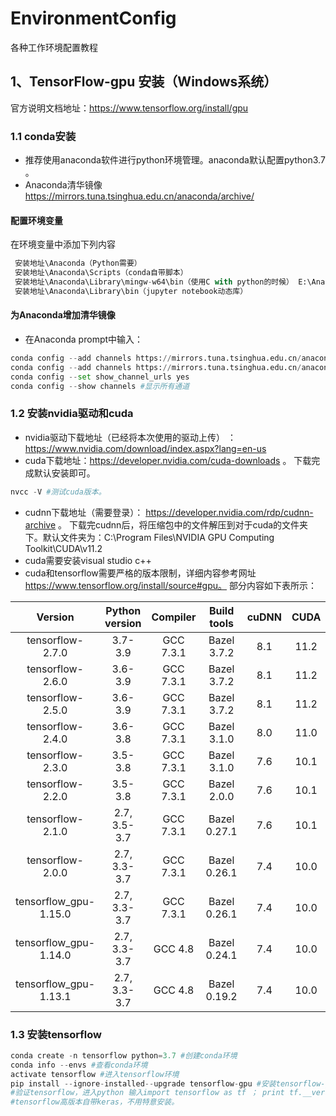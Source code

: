 # EnvironmentConfig
各种工作环境配置教程
## 1、TensorFlow-gpu 安装（Windows系统）
官方说明文档地址：https://www.tensorflow.org/install/gpu
### 1.1 conda安装
  - 推荐使用anaconda软件进行python环境管理。anaconda默认配置python3.7 。
  - Anaconda清华镜像 https://mirrors.tuna.tsinghua.edu.cn/anaconda/archive/
  #### 配置环境变量
  在环境变量中添加下列内容
  ```python
   安装地址\Anaconda（Python需要）
   安装地址\Anaconda\Scripts（conda自带脚本）
   安装地址\Anaconda\Library\mingw-w64\bin（使用C with python的时候） E:\Anaconda\Library\usr\bin
   安装地址\Anaconda\Library\bin（jupyter notebook动态库）
  ```
  #### 为Anaconda增加清华镜像
  - 在Anaconda prompt中输入：
  ```python
  conda config --add channels https://mirrors.tuna.tsinghua.edu.cn/anaconda/pkgs/free/
  conda config --add channels https://mirrors.tuna.tsinghua.edu.cn/anaconda/pkgs/main/
  conda config --set show_channel_urls yes
  conda config --show channels #显示所有通道
  ```
### 1.2 安装nvidia驱动和cuda
  - nvidia驱动下载地址（已经将本次使用的驱动上传） ：https://www.nvidia.com/download/index.aspx?lang=en-us
  - cuda下载地址：https://developer.nvidia.com/cuda-downloads 。 下载完成默认安装即可。
  ```python
  nvcc -V #测试cuda版本。
  ```
  - cudnn下载地址（需要登录）： https://developer.nvidia.com/rdp/cudnn-archive 。
  下载完cudnn后，将压缩包中的文件解压到对于cuda的文件夹下。默认文件夹为：C:\Program Files\NVIDIA GPU Computing Toolkit\CUDA\v11.2
  - cuda需要安装visual studio c++
  - cuda和tensorflow需要严格的版本限制，详细内容参考网址 https://www.tensorflow.org/install/source#gpu。 部分内容如下表所示：
 
 | Version |	Python version |	Compiler |	Build tools |	cuDNN |	CUDA |
 | :-----: | :-------------: | :-------: | :----------: | :---: | :--: |
 | tensorflow-2.7.0	| 3.7-3.9	| GCC 7.3.1	| Bazel 3.7.2	| 8.1	| 11.2 |
 | tensorflow-2.6.0	| 3.6-3.9	| GCC 7.3.1	| Bazel 3.7.2	| 8.1	| 11.2 |
 | tensorflow-2.5.0	| 3.6-3.9	| GCC 7.3.1	| Bazel 3.7.2	| 8.1	| 11.2 |
 | tensorflow-2.4.0	| 3.6-3.8	| GCC 7.3.1	| Bazel 3.1.0	| 8.0	| 11.0 |
 | tensorflow-2.3.0	| 3.5-3.8	| GCC 7.3.1	| Bazel 3.1.0	| 7.6	| 10.1 |
 | tensorflow-2.2.0	| 3.5-3.8	| GCC 7.3.1	| Bazel 2.0.0	| 7.6	| 10.1 |
 | tensorflow-2.1.0	| 2.7, 3.5-3.7	| GCC 7.3.1	| Bazel 0.27.1	| 7.6	| 10.1 |
 | tensorflow-2.0.0	| 2.7, 3.3-3.7	| GCC 7.3.1	| Bazel 0.26.1	| 7.4	| 10.0 |
 | tensorflow_gpu-1.15.0	| 2.7, 3.3-3.7	| GCC 7.3.1	| Bazel 0.26.1	| 7.4	| 10.0 |
 | tensorflow_gpu-1.14.0	| 2.7, 3.3-3.7	| GCC 4.8	| Bazel 0.24.1	| 7.4	| 10.0 |
 | tensorflow_gpu-1.13.1	| 2.7, 3.3-3.7	| GCC 4.8	| Bazel 0.19.2	| 7.4	| 10.0 |
 
### 1.3 安装tensorflow
 ```python
 conda create -n tensorflow python=3.7 #创建conda环境
 conda info --envs #查看conda环境
 activate tensorflow #进入tensorflow环境
 pip install --ignore-installed--upgrade tensorflow-gpu #安装tensorflow-gpu版本 默认是最新版本
 #验证tensorflow，进入python 输入import tensorflow as tf ； print tf.__version__
 #tensorflow高版本自带keras，不用特意安装。
